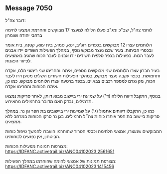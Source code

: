 ## Message 7050

דובר צה"ל:

לוחמי צה"ל, שב"כ ומג"ב פעלו הלילה למעצר 17 מבוקשים והחרמת אמצעי לחימה ברחבי יהודה ושומרון

הלוחמים עצרו 12 מבוקשים בכפרים רוג'יב, יטא, סמוע, בית עווא, קטנה, בית אומר ובכפרי הביתות. בעיר שכם נעצר מבוקש נוסף, במהלך הפעילות חשודים יידו אבנים לעבר הכוח. בפעילות בכפר סלפית חשודים יידו אבנים לעבר הכוח שהגיב באמצעים לפיזור הפגנות. 

בעיר חברון עצרו הלוחמים שני מבוקשים נוספים, איתרו והחרימו שני רימוני הלם, אקדח ותחמושת. בכפר עקבה נעצר מבוקש, במהלך הפעילות חשודים השליכו מטען וירו לעבר הכוח, נזק נגרם למספר רכבים צבאיים. בכפר ברטעה עצרו הלוחמים מבוקש. כמו כן, איתרו הכוחות והחרימו אקדח. 

בנוסף, התקבל דיווח הלילה (ד׳) על שמיעת ירי ביישוב מבוא דותן, לאחר סריקות נמצאו תרמילים, נבדק האם מדובר בתרמילים מהאירוע.

כמו כן, התקבלו דיווחים אתמול (ג׳) על שמיעות ירי ביישובים בת חפר וגן נר. במהלך סריקות ביישוב בת חפר איתרו כוחות צה״ל תרמילים. בגן נר סרקו הכוחות במרחב ללא ממצאים.

המבוקשים שנעצרו, אמצעי הלחימה וכספי הטרור שהוחרמו הועברו להמשך טיפול כוחות הביטחון, אין נפגעים לכוחותינו.

מצורפות תמונות מפעילות הכוחות: https://IDFANC.activetrail.biz/ANC04102023.2561651

מצורפת תמונות של אמצעי לחימה שהוחרמו במהלך הפעילות: https://IDFANC.activetrail.biz/ANC04102023.1415456


